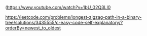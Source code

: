 (https://www.youtube.com/watch?v=1bU_02Q3LI0

https://leetcode.com/problems/longest-zigzag-path-in-a-binary-tree/solutions/3435555/c-easy-code-self-explanatory/?orderBy=newest_to_oldest
